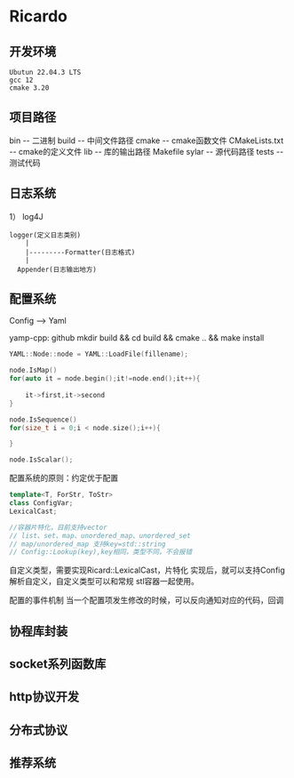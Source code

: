 # Ricardo

## 开发环境
    Ubutun 22.04.3 LTS
    gcc 12
    cmake 3.20

## 项目路径
bin -- 二进制
build -- 中间文件路径
cmake -- cmake函数文件
CMakeLists.txt  -- cmake的定义文件
lib -- 库的输出路径
Makefile
sylar -- 源代码路径
tests -- 测试代码

## 日志系统
1）
    log4J

    logger(定义日志类别)
        |
        |---------Formatter(日志格式)
        |
      Appender(日志输出地方)

## 配置系统

Config --> Yaml

yamp-cpp: github
mkdir build && cd build && cmake .. && make install

```cpp
YAML::Node::node = YAML::LoadFile(fillename);

node.IsMap()
for(auto it = node.begin();it!=node.end();it++){
     
    it->first,it->second
}

node.IsSequence()
for(size_t i = 0;i < node.size();i++){

}

node.IsScalar();
```

配置系统的原则：约定优于配置

```cpp
template<T, ForStr, ToStr>
class ConfigVar;
LexicalCast;

//容器片特化，目前支持vector
// list、set、map、unordered_map、unordered_set
// map/unordered_map 支持key=std::string 
// Config::Lookup(key),key相同，类型不同，不会报错
```

自定义类型，需要实现Ricard::LexicalCast，片特化
实现后，就可以支持Config解析自定义，自定义类型可以和常规
stl容器一起使用。

配置的事件机制
当一个配置项发生修改的时候，可以反向通知对应的代码，回调
## 协程库封装

## socket系列函数库

## http协议开发

## 分布式协议

## 推荐系统